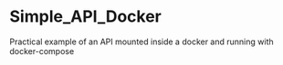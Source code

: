 # Simple_API_Docker
Practical example of an API mounted inside a docker and running with docker-compose

